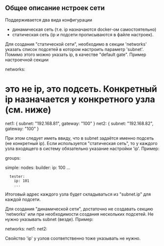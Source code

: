 Общее описание нстроек сети
---------------------------
Поддерживается два вида конфигурации
- динамическая сеть (т.е. ip назначаются docker-ом самостоятельно)
- статическая сеть (ip и подсети прописываются в файле настроек).

Для создания "статической сети", необходимо в секции 'networks' указать
список подсетей в котором настроить параметр 'subnet'. Помимо этого
можно указать ip, в качестве "default gate".
Пример настроечной секции

networks:
  # это не ip, это подсеть. Конкретный ip назначается у конкретного узла (см. ниже)
  net1: { subnet: "192.168.81", gateway: "100" }
  net2: { subnet: "192.168.82", gateway: "100" }

При этом следует иметь ввиду, что в subnet задаётся именно подсеть (не конкретный ip).
Если используется "статическая сеть", то у каждого узла входящего в систему обязательно
указание настройки 'ip'.
Пример:

groups:
  
  simple: 
    nodes:
      builder:
        ip: 100
        ...

      tester:
        ip: 101
        ...

Итоговый адрес каждого узла будет складываться из "subnet.ip" для каждой подсети.


Для создания "динамической сети", достаточно не создавать секцию 'networks' или 
при необходимости создания нескольких подсетей. Не нужно указывать subnet (везде).
Пример:

networks:
  net1:
  net2:

Свойство 'ip' у узлов соответственно тоже указывать не нужно.
